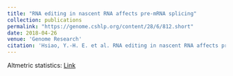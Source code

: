 ```yaml
---
title: "RNA editing in nascent RNA affects pre-mRNA splicing"
collection: publications
permalink: "https://genome.cshlp.org/content/28/6/812.short"
date: 2018-04-26
venue: 'Genome Research'
citation: 'Hsiao, Y.-H. E. et al. RNA editing in nascent RNA affects pre-mRNA splicing. Genome Res. 28, 812–823 (2018).'
---
```

Altmetric statistics: [Link](https://genome.cshlp.org/articleusage?gca=genome;28/6/812)